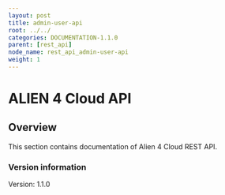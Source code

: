 ```yaml
---
layout: post
title: admin-user-api
root: ../../
categories: DOCUMENTATION-1.1.0
parent: [rest_api]
node_name: rest_api_admin-user-api
weight: 1
---
```


# ALIEN 4 Cloud API

## Overview
This section contains documentation of Alien 4 Cloud REST API.

### Version information
Version: 1.1.0

